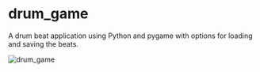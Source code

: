 # drum_game
A drum beat application using Python and pygame with options for loading and saving the beats.

![drum_game](https://user-images.githubusercontent.com/101971644/176011733-8f15ab3d-3ff2-42de-9a3a-159823441189.png)
